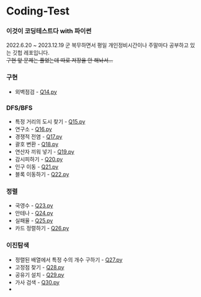 # Coding-Test

### 이것이 코딩테스트다 with 파이썬
2022.6.20 ~ 2023.12.19 군 복무하면서 평일 개인정비시간이나 주말마다 공부하고 있는 깃헙 레포입니다.   
~~구현 앞 문제는 풀었는데 따로 저장을 안 해놔서...~~

### 구현
* 외벽점검 - [Q14.py](https://github.com/Subby02/Coding-Test/blob/main/2.%20Implementation/Q14.py)

### DFS/BFS
* 특정 거리의 도시 찾기 - [Q15.py](https://github.com/Subby02/Coding-Test/blob/main/3.%20DFSBFS/Q15.py)
* 연구소 - [Q16.py](https://github.com/Subby02/Coding-Test/blob/main/3.%20DFSBFS/Q16.py)
* 경쟁적 전염 - [Q17.py](https://github.com/Subby02/Coding-Test/blob/main/3.%20DFSBFS/Q17.py)
* 괄호 변환 - [Q18.py](https://github.com/Subby02/Coding-Test/blob/main/3.%20DFSBFS/Q18.py)
* 연산자 끼워 넣기 - [Q19.py](https://github.com/Subby02/Coding-Test/blob/main/3.%20DFSBFS/Q19.py)
* 감시피하기 - [Q20.py](https://github.com/Subby02/Coding-Test/blob/main/3.%20DFSBFS/Q20.py)
* 인구 이동 - [Q21.py](https://github.com/Subby02/Coding-Test/blob/main/3.%20DFSBFS/Q21.py)
* 블록 이동하기 - [Q22.py](https://github.com/Subby02/Coding-Test/blob/main/3.%20DFSBFS/Q22.py)

### 정렬
* 국영수 - [Q23.py](https://github.com/Subby02/Coding-Test/blob/main/4.%20Sort/Q23.py)
* 안테나 - [Q24.py](https://github.com/Subby02/Coding-Test/blob/main/4.%20Sort/Q24.py)
* 실패율 - [Q25.py](https://github.com/Subby02/Coding-Test/blob/main/4.%20Sort/Q25.py)
* 카드 정렬하기 - [Q26.py](https://github.com/Subby02/Coding-Test/blob/main/4.%20Sort/Q26.py)

### 이진탐색
* 정렬된 배열에서 특정 수의 개수 구하기 - [Q27.py](https://github.com/Subby02/Coding-Test/blob/main/5.%20BinarySearch/Q27.py)
* 고정점 찾기 - [Q28.py](https://github.com/Subby02/Coding-Test/blob/main/5.%20BinarySearch/Q28.py)
* 공유기 설치 - [Q29.py](https://github.com/Subby02/Coding-Test/blob/main/5.%20BinarySearch/Q29.py)
* 가사 검색 - [Q30.py](https://github.com/Subby02/Coding-Test/blob/main/5.%20BinarySearch/Q30.py)
* 